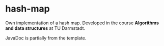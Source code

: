 # hash-map

Own implementation of a hash map. Developed in the course <b>Algorithms and data structures</b> at TU Darmstadt.

JavaDoc is partially from the template.